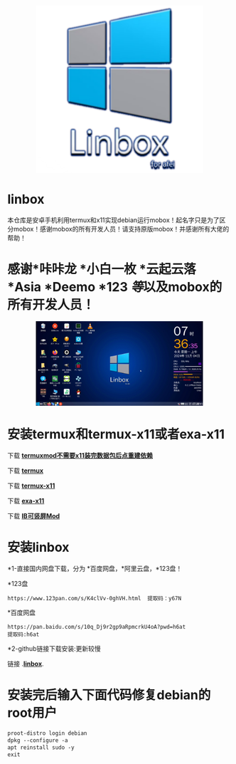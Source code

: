 <p align="center">
	<img src="logo.png" width="376" height="376" alt="Linbox Logo" />  
</p>

# linbox
本仓库是安卓手机利用termux和x11实现debian运行mobox！起名字只是为了区分mobox！感谢mobox的所有开发人员！请支持原版mobox！并感谢所有大佬的帮助！
# 感谢*咔咔龙 *小白一枚 *云起云落 *Asia *Deemo *123 *等*以及mobox的所有开发人员！

<p align="center">
	<img src="linbox.jpg" width="376" height="190" alt="Linbox test" />  
</p>

# 安装termux和termux-x11或者exa-x11
下载 [**termuxmod不需要x11装完数据包后点重建依赖**](https://github.com/afeimod/Debian-proot/releases/download/termux/termux_0.118mod.apk) 

下载 [**termux**](https://github.com/afeimod/Debian-proot/releases/download/termux/Termux_0.118.0+843d88c.apk) 

下载 [**termux-x11**](https://github.com/afeimod/Debian-proot/releases/download/termux/Termux_X11_1.03.00.apk) 

下载 [**exa-x11**](https://github.com/afeimod/Debian-proot/releases/download/termux/Exa_x11_v0.012.apk) 

下载 [**IB可竖屏Mod**](https://github.com/afeimod/Debian-proot/releases/download/termux/IB0.1.9.9.mod.apk) 

# 安装linbox

*1-直接国内网盘下载，分为 *百度网盘，*阿里云盘，*123盘！

*123盘

    https://www.123pan.com/s/K4clVv-0ghVH.html  提取码：y67N
    
*百度网盘

    https://pan.baidu.com/s/10q_Dj9r2gp9aRpmcrkU4oA?pwd=h6at 
    提取码:h6at


*2-github链接下载安装:更新较慢

链接 .[**linbox**](https://github.com/afeimod/linbox/releases). 

# 安装完后输入下面代码修复debian的root用户

    proot-distro login debian
    dpkg --configure -a
    apt reinstall sudo -y
    exit


